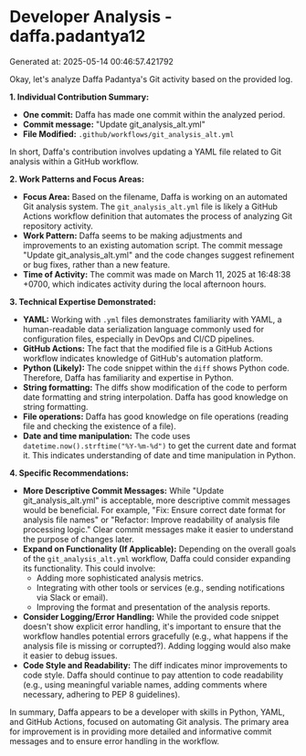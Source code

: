 # Developer Analysis - daffa.padantya12
Generated at: 2025-05-14 00:46:57.421792

Okay, let's analyze Daffa Padantya's Git activity based on the provided log.

**1. Individual Contribution Summary:**

*   **One commit:** Daffa has made one commit within the analyzed period.
*   **Commit message:**  "Update git_analysis_alt.yml"
*   **File Modified:** `.github/workflows/git_analysis_alt.yml`

In short, Daffa's contribution involves updating a YAML file related to Git analysis within a GitHub workflow.

**2. Work Patterns and Focus Areas:**

*   **Focus Area:** Based on the filename, Daffa is working on an automated Git analysis system.  The `git_analysis_alt.yml` file is likely a GitHub Actions workflow definition that automates the process of analyzing Git repository activity.
*   **Work Pattern:**  Daffa seems to be making adjustments and improvements to an existing automation script. The commit message "Update git_analysis_alt.yml" and the code changes suggest refinement or bug fixes, rather than a new feature.
*   **Time of Activity:**  The commit was made on March 11, 2025 at 16:48:38 +0700, which indicates activity during the local afternoon hours.

**3. Technical Expertise Demonstrated:**

*   **YAML:**  Working with `.yml` files demonstrates familiarity with YAML, a human-readable data serialization language commonly used for configuration files, especially in DevOps and CI/CD pipelines.
*   **GitHub Actions:** The fact that the modified file is a GitHub Actions workflow indicates knowledge of GitHub's automation platform.
*   **Python (Likely):**  The code snippet within the `diff` shows Python code. Therefore, Daffa has familiarity and expertise in Python.
*   **String formatting:** The diffs show modification of the code to perform date formatting and string interpolation. Daffa has good knowledge on string formatting.
*   **File operations:** Daffa has good knowledge on file operations (reading file and checking the existence of a file).
*   **Date and time manipulation:**  The code uses `datetime.now().strftime("%Y-%m-%d")` to get the current date and format it. This indicates understanding of date and time manipulation in Python.

**4. Specific Recommendations:**

*   **More Descriptive Commit Messages:** While "Update git_analysis_alt.yml" is acceptable, more descriptive commit messages would be beneficial. For example, "Fix: Ensure correct date format for analysis file names" or "Refactor: Improve readability of analysis file processing logic."  Clear commit messages make it easier to understand the purpose of changes later.
*   **Expand on Functionality (If Applicable):**  Depending on the overall goals of the `git_analysis_alt.yml` workflow, Daffa could consider expanding its functionality. This could involve:
    *   Adding more sophisticated analysis metrics.
    *   Integrating with other tools or services (e.g., sending notifications via Slack or email).
    *   Improving the format and presentation of the analysis reports.
*   **Consider Logging/Error Handling:** While the provided code snippet doesn't show explicit error handling, it's important to ensure that the workflow handles potential errors gracefully (e.g., what happens if the analysis file is missing or corrupted?).  Adding logging would also make it easier to debug issues.
*   **Code Style and Readability:** The diff indicates minor improvements to code style.  Daffa should continue to pay attention to code readability (e.g., using meaningful variable names, adding comments where necessary, adhering to PEP 8 guidelines).

In summary, Daffa appears to be a developer with skills in Python, YAML, and GitHub Actions, focused on automating Git analysis.  The primary area for improvement is in providing more detailed and informative commit messages and to ensure error handling in the workflow.
